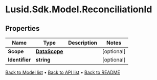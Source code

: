 # Lusid.Sdk.Model.ReconciliationId

## Properties

Name | Type | Description | Notes
------------ | ------------- | ------------- | -------------
**Scope** | [**DataScope**](DataScope.md) |  | [optional] 
**Identifier** | **string** |  | [optional] 

[Back to Model list](../README.md#documentation-for-models) &#8226; [Back to API list](../README.md#documentation-for-api-endpoints) &#8226; [Back to README](../README.md)

